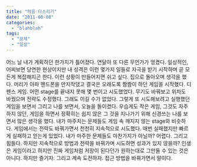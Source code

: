 ```yaml
---
title: "마음 다스리기"
date: "2011-08-08"
categories: 
  - "blahblah"
tags: 
  - "문제"
  - "일상"
---
```


어느 날 내가 계획하던 한가지가 틀어졌다. 연달아 또 다른 무언가가 엉켰다. 일상적인, 어찌보면 당연한 현상이지만 내 성격은 이런 몇가지 일들로 자극을 받기 시작하며 곧 모든게 복잡해지곤 한다. 이런 상황이 만들어지면 쉬고 싶다. 집으로 돌아오며 생각을 했다. 머리가 아파 핸드폰을 만지작댔고 결국은 오래도록 짬짬이 하던 게임을 시작했다. 디펜스 게임. 어떤 stage를 끝내지 못해 몇 번이고 시도했었다. 무기도 바꿔보고 위차도 바꿨으며 전략도 수정했다. 그래도 이길 수가 없었다. 그렇게 또 시도해보려고 실행했던 게임을 보면서 그리고 나를 보면서, 오늘을 돌이켰다. 우습게도 작은 게임, 그것도 자주 하지 않던, 게임을 하면서 정확히는 쉽지 않은 그 것을 지나가기 위해 신경쓰는 나를 보면서 많은 생각을 했다. 내가 마주치는 문제들도 게임 속 깨지지 않는 stage와 비슷하다. 게임에서는 전략도 바꿔가면서 천천히 지속적으로 시도했다. 매번 실패했지만 빠르게 실패하고 얻는게 있었다. 내가 마주한 문제들도 마찬가지가 아닐까? 어렵다. 그리고 힘들다. 하지만 지속적으로 방법과 전략을 바꿔가며 시도하면 성과가 있지 않을까? 인생은 게임이라고 하지만 진짜 게임처럼 저장이 된다던가 원하는대로 그만둘 수 있는 것은 아니다. 하지만 즐기자. 그리고 계속 도전하자. 접근 방법을 바꿔가면서 말이다.
